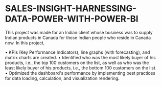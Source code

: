 # SALES-INSIGHT-HARNESSING-DATA-POWER-WITH-POWER-BI
This project was made for an Indian client whose business was to supply Indian products in Canada for those Indian people who reside in Canada now. In this project,

•	KPIs (Key Performance Indicators), line graphs (with forecasting), and matrix charts are created.
•	Identified who was the most likely buyer of his products, i.e., the top 100 customers on the list, as well as who was the least likely buyer of his products, i.e., the bottom 100 customers on the list.
•	Optimized the dashboard's performance by implementing best practices for data loading, calculation, and visualization rendering.
